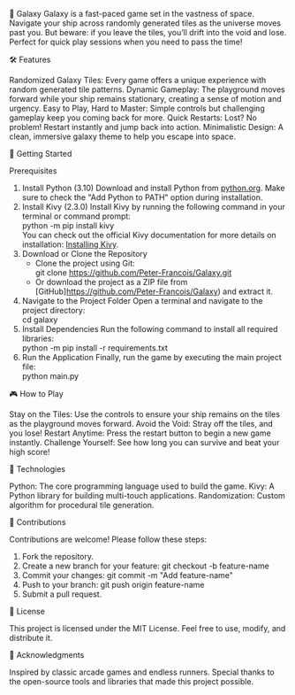 🌌 Galaxy
Galaxy is a fast-paced game set in the vastness of space. Navigate your ship across randomly generated tiles as the universe moves past you. But beware: if you leave the tiles, you’ll drift into the void and lose. Perfect for quick play sessions when you need to pass the time!

🛠 Features

Randomized Galaxy Tiles: Every game offers a unique experience with random generated tile patterns.
Dynamic Gameplay: The playground moves forward while your ship remains stationary, creating a sense of motion and urgency.
Easy to Play, Hard to Master: Simple controls but challenging gameplay keep you coming back for more.
Quick Restarts: Lost? No problem! Restart instantly and jump back into action.
Minimalistic Design: A clean, immersive galaxy theme to help you escape into space.


🚀 Getting Started  

Prerequisites  

  1. Install Python (3.10)
     Download and install Python from [python.org](https://www.python.org/downloads/). Make sure to check the "Add Python to PATH" option during installation.
  2. Install Kivy (2.3.0)
     Install Kivy by running the following command in your terminal or command prompt:  
     python -m pip install kivy  
     You can check out the official Kivy documentation for more details on installation: [Installing Kivy](https://kivy.org/doc/stable/gettingstarted/installation.html).
  3. Download or Clone the Repository 
     - Clone the project using Git:  
       git clone https://github.com/Peter-Francois/Galaxy.git
     - Or download the project as a ZIP file from [GitHub]https://github.com/Peter-Francois/Galaxy) and extract it.
  4. Navigate to the Project Folder
     Open a terminal and navigate to the project directory:  
     cd galaxy  
  5. Install Dependencies
     Run the following command to install all required libraries:  
     python -m pip install -r requirements.txt  
  6. Run the Application 
     Finally, run the game by executing the main project file:  
     python main.py  

🎮 How to Play

Stay on the Tiles: Use the controls to ensure your ship remains on the tiles as the playground moves forward.
Avoid the Void: Stray off the tiles, and you lose!
Restart Anytime: Press the restart button to begin a new game instantly.
Challenge Yourself: See how long you can survive and beat your high score!

🧰 Technologies

Python: The core programming language used to build the game. 
Kivy: A Python library for building multi-touch applications.
Randomization: Custom algorithm for procedural tile generation.

🙌 Contributions

Contributions are welcome! Please follow these steps:

  1. Fork the repository.
  2. Create a new branch for your feature:
     git checkout -b feature-name  
  3. Commit your changes:
     git commit -m "Add feature-name"  
  4. Push to your branch:
     git push origin feature-name  
  5. Submit a pull request.

📄 License

This project is licensed under the MIT License. Feel free to use, modify, and distribute it.

🎤 Acknowledgments

Inspired by classic arcade games and endless runners.
Special thanks to the open-source tools and libraries that made this project possible.
